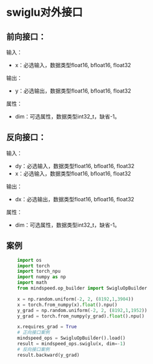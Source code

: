 # swiglu对外接口
## 前向接口：
输入：
- x：必选输入，数据类型float16, bfloat16, float32

输出：
- y：必选输出，数据类型float16, bfloat16, float32

属性：
- dim：可选属性，数据类型int32_t，缺省-1。

## 反向接口：
输入：
- dy：必选输入，数据类型float16, bfloat16, float32
- x：必选输入，数据类型float16, bfloat16, float32

输出：
- dx：必选输出，数据类型float16, bfloat16, float32

属性：
- dim：可选属性，数据类型int32_t，缺省-1。

## 案例
```python
    import os
    import torch
    import torch_npu
    import numpy as np
    import math
    from mindspeed.op_builder import SwigluOpBuilder

    x = np.random.uniform(-2, 2, (8192,1,3904))
    x = torch.from_numpy(x).float().npu()
    y_grad = np.random.uniform(-2, 2, (8192,1,1952))
    y_grad = torch.from_numpy(y_grad).float().npu()

    x.requires_grad = True
    # 正向接口案例
    mindspeed_ops = SwigluOpBuilder().load()
    result = mindspeed_ops.swiglu(x, dim=-1)
    # 反向接口案例
    result.backward(y_grad)